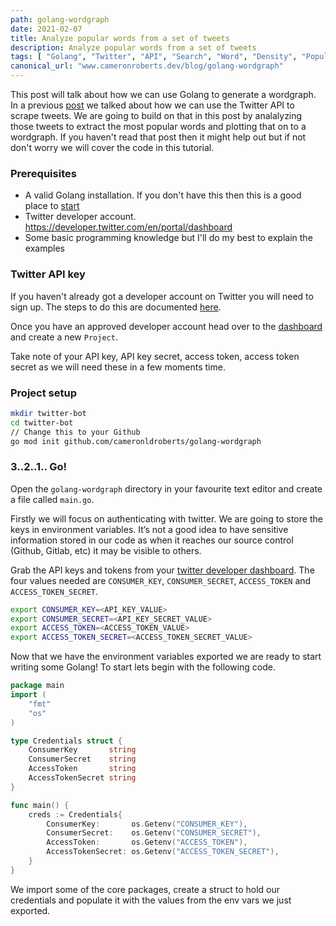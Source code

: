 ```yaml
---
path: golang-wordgraph
date: 2021-02-07
title: Analyze popular words from a set of tweets
description: Analyze popular words from a set of tweets
tags: [ "Golang", "Twitter", "API", "Search", "Word", "Density", "Popular", "Wordgraph"]
canonical_url: "www.cameronroberts.dev/blog/golang-wordgraph"
---
```


This post will talk about how we can use Golang to generate a wordgraph. In a previous [post](https://www.cameronroberts.dev/blog/golang-twitter-scraper/) we talked about how we can use the Twitter API to scrape tweets. We are going to build on that in this post by analalyzing those tweets to extract the most popular words and plotting that on to a wordgraph. If you haven't read that post then it might help out but if not don't worry we will cover the code in this tutorial.

### Prerequisites
- A valid Golang installation. If you don't have this then this is a good place to [start](https://golang.org/doc/install)
- Twitter developer account. https://developer.twitter.com/en/portal/dashboard
- Some basic programming knowledge but I'll do my best to explain the examples

### Twitter API key
If you haven't already got a developer account on Twitter you will need to sign up. The steps to do this are documented [here](https://developer.twitter.com/en/apply-for-access). 

Once you have an approved developer account head over to the [dashboard](https://developer.twitter.com/en/portal/dashboard) and create a new `Project`.

Take note of your API key, API key secret, access token, access token secret as we will need these in a few moments time.


### Project setup 

```bash
mkdir twitter-bot
cd twitter-bot
// Change this to your Github
go mod init github.com/cameronldroberts/golang-wordgraph
```


### 3..2..1.. Go!
Open the `golang-wordgraph` directory in your favourite text editor and create a file called `main.go`. 

Firstly we will focus on authenticating with twitter. We are going to store the keys in environment variables. It’s not a good idea to have sensitive information stored in our code as when it reaches our source control (Github, Gitlab, etc) it may be visible to others.

Grab the API keys and tokens from your [twitter developer dashboard](https://developer.twitter.com/en/portal/dashboard). The four values needed are `CONSUMER_KEY`, `CONSUMER_SECRET`, `ACCESS_TOKEN` and `ACCESS_TOKEN_SECRET`.
```bash
export CONSUMER_KEY=<API_KEY_VALUE>
export CONSUMER_SECRET=<API_KEY_SECRET_VALUE>
export ACCESS_TOKEN=<ACCESS_TOKEN_VALUE>
export ACCESS_TOKEN_SECRET=<ACCESS_TOKEN_SECRET_VALUE>
```


Now that we have the environment variables exported we are ready to start writing some Golang! To start lets begin with the following code.

```go
package main
import (
	"fmt"
	"os"
)

type Credentials struct {
	ConsumerKey       string
	ConsumerSecret    string
	AccessToken       string
	AccessTokenSecret string
}

func main() {
	creds := Credentials{
		ConsumerKey:       os.Getenv("CONSUMER_KEY"),
		ConsumerSecret:    os.Getenv("CONSUMER_SECRET"),
		AccessToken:       os.Getenv("ACCESS_TOKEN"),
		AccessTokenSecret: os.Getenv("ACCESS_TOKEN_SECRET"),
	}
}
```

We import some of the core packages, create a struct to hold our credentials and populate it with the values from the env vars we just exported.
<!-- ![](../assets/Wordgraph/wordgraph.png) -->



